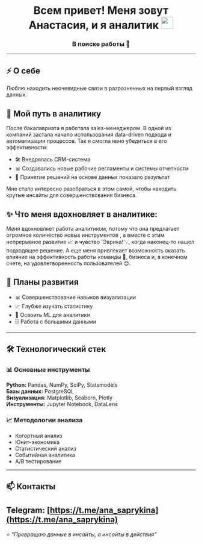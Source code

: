 <h1 align="center">
  Всем привет! Меня зовут Анастасия, и я аналитик
  <img src="https://github.com/blackcater/blackcater/raw/main/images/Hi.gif" height="32"/>
</h1>

<h3 align="center">В поиске работы 🚀</h3>

---

## ⚡ О себе

Люблю находить неочевидные связи в разрозненных на первый взгляд данных.

## 🌱 Мой путь в аналитику

После бакалавриата я работала sales-менеджером. В одной из компаний застала начало использования data-driven подхода и автоматизации процессов. Так я смогла явно убедиться в его эффективности:

- 🛠 Внедрялась CRM-система
- 📊 Создавались новые рабочие регламенты и системы отчетности 
- 🎯 Принятие решений на основе данных показало результат

Мне стало интересно разобраться в этом самой, чтобы находить крутые инсайты для совершенствования бизнеса.

## ✨ Что меня вдохновляет в аналитике: 

Меня вдохновляет работа аналитиком, потому что она предлагает огромное количество новых инструментов , а вместе с этим непрерывное развитие 📈 и чувство 'Эврика!'💡, когда наконец-то нашел подходящее решение. А еще меня привлекает возможность оказать влияние на эффективность работы команды 🎯, бизнеса и, в конечном счете, на удовлетворенность пользователей 😊.


## 🌵 Планы развития

- 📊 Совершенствование навыков визуализации
- 📈 Глубже изучать статистику
- 🤖 Освоить ML для аналитики
- 🗄 Работа с большими данными

---

## 🛠 Технологический стек

### 📊 Основные инструменты
**Python:** Pandas, NumPy, SciPy, Statsmodels  
**Базы данных:** PostgreSQL  
**Визуализация:** Matplotlib, Seaborn, Plotly  
**Инструменты:** Jupyter Notebook, DataLens

### 📈 Методологии анализа
- Когортный анализ
- Юнит-экономика  
- Статистический анализ
- Событийная аналитика
- A/B тестирование

---

## 📫 Контакты

**Telegram:** [https://t.me/ana_saprykina](https://t.me/ana_saprykina)  
---

⭐ *"Превращаю данные в инсайты, а инсайты в действия"*
